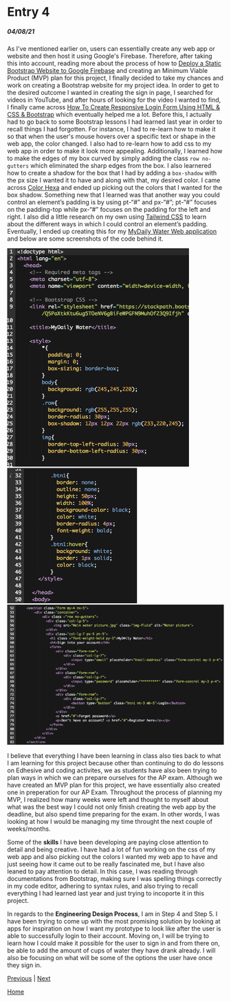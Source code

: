 # Entry 4
##### 04/08/21

  As I've mentioned earlier on, users can essentially create any web app or website and then host it using Google's Firebase. Therefore, after taking this into account, reading more about the process of how to [Deploy a Static Bootstrap Website to Google Firebase](https://betterprogramming.pub/deploying-a-static-bootstrap-website-to-google-firebase-a2eb043ff015) and creating an Minimum Viable Product (MVP) plan for this project, I finally decided to take my chances and work on creating a Bootstrap website for my project idea. 
  In order to get to the desired outcome I wanted in creating the sign in page, I searched for videos in YouTube, and after hours of looking for the video I wanted to find, I finally came across [How To Create Responsive Login Form Using HTML & CSS & Bootstrap](https://www.youtube.com/watch?v=Bwk-Q_Ua-jM) which eventually helped me a lot. Before this, I actually had to go back to some Bootstrap lessons I had learned last year in order to recall things I had forgotten. For instance, I had to re-learn how to make it so that when the user's mouse hovers over a specific text or shape in the web app, the color changed. I also had to re-learn how to add css to my web app in order to make it look more appealing. Additionally, I learned how to make the edges of my box curved by simply adding the class `row no-gutters` which eliminated the sharp edges from the box. I also learnered how to create a shadow for the box that I had by adding a `box-shadow` with the px size I wanted it to have and along with that, my desired color. I came across [Color Hexa](https://www.colorhexa.com/f5f5dc) and ended up picking out the colors that I wanted for the box shadow. Something new that I learned was that another way you could control an element’s padding is by using pt-“#” and px-“#”; pt-“#” focuses on the padding-top while px-“#” focuses on the padding for the left and right. I also did a little research on my own using [Tailwind CSS](https://tailwindcss.com/docs/padding) to learn about the different ways in which I could control an element’s padding. Eventually, I ended up creating this for my [MyDaily Water Web application](https://jazmin7822.github.io/freedom-project/#) and below are some screenshots of the code behind it. 
  
![code](https://github.com/jazminn7822/apcsa-freedom-project/blob/master/img/Blog%20Entry%204%20Code1.png)
![code](https://github.com/jazminn7822/apcsa-freedom-project/blob/master/img/Blog%20Entry%204%20Code2.png)
![code](https://github.com/jazminn7822/apcsa-freedom-project/blob/master/img/Blog%20Entry%204%20Code3.png)

   I believe that everything I have been learning in class also ties back to what I am learning for this project because other than continuing to do do lessons on Edhesive and coding activites, we as students have also been trying to plan ways in which we can prepare ourselves for the AP exam. Although we have created an MVP plan for this project, we have essentially also created one in preperation for our AP Exam. Throughout the process of planning my MVP, I realized how many weeks were left and thought to myself about what was the best way I could not only finish creating the web app by the deadline, but also spend time preparing for the exam. In other words, I was looking at how I would be managing my time throught the next couple of weeks/months. 

  Some of the **skills** I have been developing are paying close attention to detail and being creative. I have had a lot of fun working on the css of my web app and also picking out the colors I wanted my web app to have and just seeing how it came out to be really fascinated me, but I have also leaned to pay attention to detail. In this case, I was reading through documentations from Bootstrap, making sure I was spelling things correctly in my code editor, adhering to syntax rules, and also trying to recall everything I had learned last year and just trying to incoporte it in this project. 
  
  In regards to the **Engineering Design Process**, I am in Step 4 and Step 5. I have been trying to come up with the most promising solution by looking at apps for inspiration on how I want my prototype to look like after the user is able to successfully login to their account. Moving on, I will be trying to learn how I could make it possible for the user to sign in and from there on, be able to add the amount of cups of water they have drank already. I will also be focusing on what will be some of the options the user have once they sign in. 

[Previous](entry03.md) | [Next](entry05.md)

[Home](../README.md)
